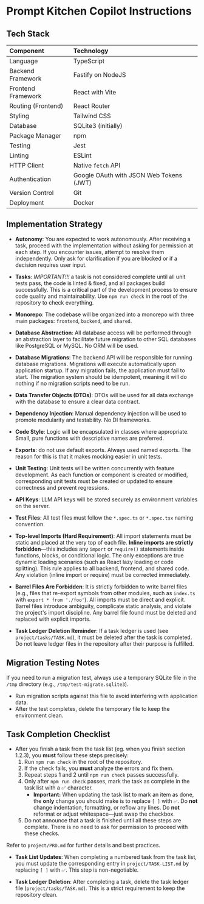 # Prompt Kitchen Copilot Instructions

## Tech Stack

| Component | Technology |
| :--- | :--- |
| Language | TypeScript |
| Backend Framework | Fastify on NodeJS |
| Frontend Framework | React with Vite |
| Routing (Frontend) | React Router |
| Styling | Tailwind CSS |
| Database | SQLite3 (initially) |
| Package Manager | npm |
| Testing | Jest |
| Linting | ESLint |
| HTTP Client | Native `fetch` API |
| Authentication | Google OAuth with JSON Web Tokens (JWT) |
| Version Control | Git |
| Deployment | Docker |


## Implementation Strategy
- **Autonomy**: You are expected to work autonomously. After receiving a task, proceed with the implementation without asking for permission at each step. If you encounter issues, attempt to resolve them independently. Only ask for clarification if you are blocked or if a decision requires user input.
- **Tasks**: _IMPORTANT!!!_ a task is not considered complete until all unit tests pass, the code is linted & fixed, and all packages build successfully. This is a critical part of the development process to ensure code quality and maintainability. Use `npm run check` in the root of the repository to check everything.
- **Monorepo**: The codebase will be organized into a monorepo with three main packages: `frontend`, `backend`, and `shared`.
- **Database Abstraction**: All database access will be performed through an abstraction layer to facilitate future migration to other SQL databases like PostgreSQL or MySQL. No ORM will be used.
- **Database Migrations**: The backend API will be responsible for running database migrations. Migrations will execute automatically upon application startup. If any migration fails, the application must fail to start. The migration system should be idempotent, meaning it will do nothing if no migration scripts need to be run.
- **Data Transfer Objects (DTOs)**: DTOs will be used for all data exchange with the database to ensure a clear data contract.
- **Dependency Injection**: Manual dependency injection will be used to promote modularity and testability. No DI frameworks.
- **Code Style**: Logic will be encapsulated in classes where appropriate. Small, pure functions with descriptive names are preferred.
- **Exports**: do not use default exports. Always used named exports. The reason for this is that it makes mocking easier in unit tests.
- **Unit Testing**: Unit tests will be written concurrently with feature development. As each function or component is created or modified, corresponding unit tests must be created or updated to ensure correctness and prevent regressions.
- **API Keys**: LLM API keys will be stored securely as environment variables on the server.
- **Test Files**: All test files must follow the `*.spec.ts` or `*.spec.tsx` naming convention.
- **Top-level Imports (Hard Requirement)**: All import statements must be static and placed at the very top of each file. **Inline imports are strictly forbidden**—this includes any `import` or `require()` statements inside functions, blocks, or conditional logic. The only exceptions are true dynamic loading scenarios (such as React lazy loading or code splitting). This rule applies to all backend, frontend, and shared code. Any violation (inline import or require) must be corrected immediately.

- **Barrel Files Are Forbidden**: It is strictly forbidden to write barrel files (e.g., files that re-export symbols from other modules, such as `index.ts` with `export * from './foo'`). All imports must be direct and explicit. Barrel files introduce ambiguity, complicate static analysis, and violate the project's import discipline. Any barrel file found must be deleted and replaced with explicit imports.

- **Task Ledger Deletion Reminder**: If a task ledger is used (see `project/tasks/TASK.md`), it must be deleted after the task is completed. Do not leave ledger files in the repository after their purpose is fulfilled.


## Migration Testing Notes

If you need to run a migration test, always use a temporary SQLite file in the `/tmp` directory (e.g., `/tmp/test-migrate.sqlite3`).
- Run migration scripts against this file to avoid interfering with application data.
- After the test completes, delete the temporary file to keep the environment clean.

## Task Completion Checklist
- After you finish a task from the task list (eg. when you finish section 1.2.3), you **must** follow these steps precisely:
  1. Run `npm run check` in the root of the repository.
  2. If the check fails, you **must** analyze the errors and fix them.
  3. Repeat steps 1 and 2 until `npm run check` passes successfully.
  4. Only after `npm run check` passes, mark the task as complete in the task list with a ✅ character.
     - **Important:** When updating the task list to mark an item as done, the **only** change you should make is to replace `[ ]` with `✅`. Do **not** change indentation, formatting, or reflow any lines. Do **not** reformat or adjust whitespace—just swap the checkbox.
  5. Do not announce that a task is finished until all these steps are complete. There is no need to ask for permission to proceed with these checks.

Refer to `project/PRD.md` for further details and best practices.

- **Task List Updates**: When completing a numbered task from the task list, you must update the corresponding entry in `project/TASK-LIST.md` by replacing `[ ]` with `✅`. This step is non-negotiable.

- **Task Ledger Deletion**: After completing a task, delete the task ledger file (`project/tasks/TASK.md`). This is a strict requirement to keep the repository clean.

